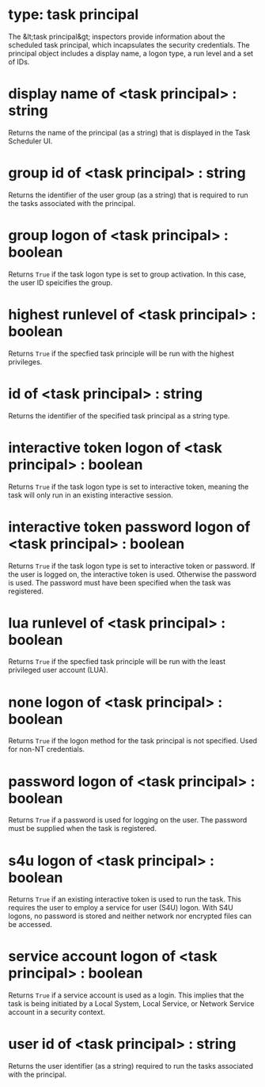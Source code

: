 # type: task principal

The &amp;lt;task principal&amp;gt; inspectors provide information about the scheduled task principal, which incapsulates the security credentials. The principal object includes a display name, a logon type, a run level and a set of IDs.

# display name of &lt;task principal&gt; : string

Returns the name of the principal (as a string) that is displayed in the Task Scheduler UI.

# group id of &lt;task principal&gt; : string

Returns the identifier of the user group (as a string) that is required to run the tasks associated with the principal.

# group logon of &lt;task principal&gt; : boolean

Returns `True` if the task logon type is set to group activation. In this case, the user ID speicifies the group.

# highest runlevel of &lt;task principal&gt; : boolean

Returns `True` if the specfied task principle will be run with the highest privileges.

# id of &lt;task principal&gt; : string

Returns the identifier of the specified task principal as a string type.

# interactive token logon of &lt;task principal&gt; : boolean

Returns `True` if the task logon type is set to interactive token, meaning the task will only run in an existing interactive session.

# interactive token password logon of &lt;task principal&gt; : boolean

Returns `True` if the task logon type is set to interactive token or password. If the user is logged on, the interactive token is used. Otherwise the password is used. The password must have been specified when the task was registered.

# lua runlevel of &lt;task principal&gt; : boolean

Returns `True` if the specfied task principle will be run with the least privileged user account (LUA).

# none logon of &lt;task principal&gt; : boolean

Returns `True` if the logon method for the task principal is not specified. Used for non-NT credentials.

# password logon of &lt;task principal&gt; : boolean

Returns `True` if a password is used for logging on the user. The password must be supplied when the task is registered.

# s4u logon of &lt;task principal&gt; : boolean

Returns `True` if an existing interactive token is used to run the task. This requires the user to employ a service for user (S4U) logon. With S4U logons, no password is stored and neither network nor encrypted files can be accessed.

# service account logon of &lt;task principal&gt; : boolean

Returns `True` if a service account is used as a login. This implies that the task is being initiated by a Local System, Local Service, or Network Service account in a security context.

# user id of &lt;task principal&gt; : string

Returns the user identifier (as a string) required to run the tasks associated with the principal.
